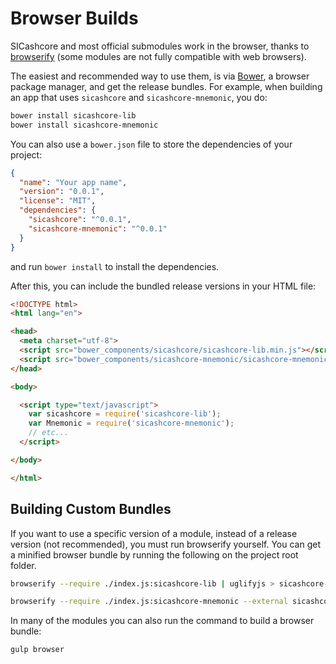 # Browser Builds
SICashcore and most official submodules work in the browser, thanks to [browserify](http://browserify.org/) (some modules are not fully compatible with web browsers).

The easiest and recommended way to use them, is via [Bower](http://bower.io/), a browser package manager, and get the release bundles. For example, when building an app that uses `sicashcore` and `sicashcore-mnemonic`, you do:

```sh
bower install sicashcore-lib
bower install sicashcore-mnemonic
```

You can also use a `bower.json` file to store the dependencies of your project:

```json
{
  "name": "Your app name",
  "version": "0.0.1",
  "license": "MIT",
  "dependencies": {
    "sicashcore": "^0.0.1",
    "sicashcore-mnemonic": "^0.0.1"
  }
}
```

and run `bower install` to install the dependencies.

After this, you can include the bundled release versions in your HTML file:

```html
<!DOCTYPE html>
<html lang="en">

<head>
  <meta charset="utf-8">
  <script src="bower_components/sicashcore/sicashcore-lib.min.js"></script>
  <script src="bower_components/sicashcore-mnemonic/sicashcore-mnemonic.min.js"></script>
</head>

<body>

  <script type="text/javascript">
    var sicashcore = require('sicashcore-lib');
    var Mnemonic = require('sicashcore-mnemonic');
    // etc...
  </script>

</body>

</html>
```

## Building Custom Bundles
If you want to use a specific version of a module, instead of a release version (not recommended), you must run browserify yourself.  You can get a minified browser bundle by running the following on the project root folder.

```sh
browserify --require ./index.js:sicashcore-lib | uglifyjs > sicashcore-lib.min.js
```

```sh
browserify --require ./index.js:sicashcore-mnemonic --external sicashcore-lib | uglifyjs > sicashcore-mnemonic.min.js
```

In many of the modules you can also run the command to build a browser bundle:
```sh
gulp browser
```
